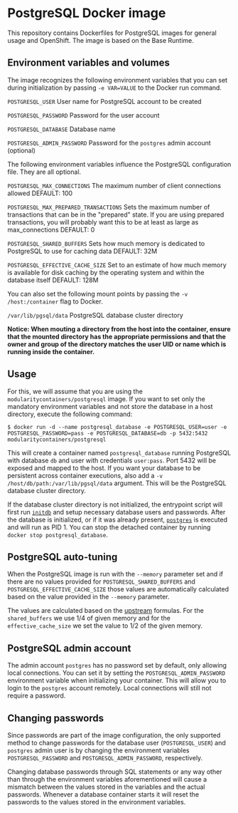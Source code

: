 PostgreSQL Docker image
=======================

This repository contains Dockerfiles for PostgreSQL images for general usage and OpenShift.
The image is based on the Base Runtime.


Environment variables and volumes
----------------------------------

The image recognizes the following environment variables that you can set during
initialization by passing `-e VAR=VALUE` to the Docker run command.

`POSTGRESQL_USER`
User name for PostgreSQL account to be created

`POSTGRESQL_PASSWORD`
Password for the user account

`POSTGRESQL_DATABASE`
Database name

`POSTGRESQL_ADMIN_PASSWORD`
Password for the `postgres` admin account (optional)

The following environment variables influence the PostgreSQL configuration file. They are all optional.

`POSTGRESQL_MAX_CONNECTIONS`
The maximum number of client connections allowed
DEFAULT: 100

`POSTGRESQL_MAX_PREPARED_TRANSACTIONS`
Sets the maximum number of transactions that can be in the "prepared" state. If you are using prepared transactions, you will probably want this to be at least as large as max_connections
DEFAULT: 0

`POSTGRESQL_SHARED_BUFFERS`
Sets how much memory is dedicated to PostgreSQL to use for caching data
DEFAULT: 32M

`POSTGRESQL_EFFECTIVE_CACHE_SIZE`
Set to an estimate of how much memory is available for disk caching by the operating system and within the database itself
DEFAULT: 128M

You can also set the following mount points by passing the `-v /host:/container` flag to Docker.


`/var/lib/pgsql/data`  PostgreSQL database cluster directory

**Notice: When mouting a directory from the host into the container, ensure that the mounted
directory has the appropriate permissions and that the owner and group of the directory
matches the user UID or name which is running inside the container.**

Usage
----------------------

For this, we will assume that you are using the `modularitycontainers/postgresql` image.
If you want to set only the mandatory environment variables and not store the database
in a host directory, execute the following command:

```
$ docker run -d --name postgresql_database -e POSTGRESQL_USER=user -e POSTGRESQL_PASSWORD=pass -e POSTGRESQL_DATABASE=db -p 5432:5432 modularitycontainers/postgresql
```

This will create a container named `postgresql_database` running PostgreSQL with
database `db` and user with credentials `user:pass`. Port 5432 will be exposed
and mapped to the host. If you want your database to be persistent across container
executions, also add a `-v /host/db/path:/var/lib/pgsql/data` argument. This will be
the PostgreSQL database cluster directory.

If the database cluster directory is not initialized, the entrypoint script will
first run [`initdb`](http://www.postgresql.org/docs/9.2/static/app-initdb.html)
and setup necessary database users and passwords. After the database is initialized,
or if it was already present, [`postgres`](http://www.postgresql.org/docs/9.2/static/app-postgres.html)
is executed and will run as PID 1. You can stop the detached container by running
`docker stop postgresql_database`.

PostgreSQL auto-tuning
--------------------

When the PostgreSQL image is run with the `--memory` parameter set and if there
are no values provided for `POSTGRESQL_SHARED_BUFFERS` and
`POSTGRESQL_EFFECTIVE_CACHE_SIZE` those values are automatically calculated
based on the value provided in the `--memory` parameter.

The values are calculated based on the
[upstream](https://wiki.postgresql.org/wiki/Tuning_Your_PostgreSQL_Server)
formulas. For the `shared_buffers` we use 1/4 of given memory and for the
`effective_cache_size` we set the value to 1/2 of the given memory.

PostgreSQL admin account
------------------------
The admin account `postgres` has no password set by default, only allowing local
connections.  You can set it by setting the `POSTGRESQL_ADMIN_PASSWORD` environment
variable when initializing your container. This will allow you to login to the
`postgres` account remotely. Local connections will still not require a password.


Changing passwords
------------------

Since passwords are part of the image configuration, the only supported method
to change passwords for the database user (`POSTGRESQL_USER`) and `postgres`
admin user is by changing the environment variables `POSTGRESQL_PASSWORD` and
`POSTGRESQL_ADMIN_PASSWORD`, respectively.

Changing database passwords through SQL statements or any way other than through
the environment variables aforementioned will cause a mismatch between the
values stored in the variables and the actual passwords. Whenever a database
container starts it will reset the passwords to the values stored in the
environment variables.
